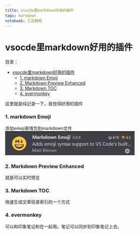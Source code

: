 ```yaml
---
title: vsocde里markdown好用的插件
tags: markdown
notebook: 工具教程
---
```


# vsocde里markdown好用的插件
目录：
<!-- TOC -->

- [vsocde里markdown好用的插件](#vsocde%E9%87%8Cmarkdown%E5%A5%BD%E7%94%A8%E7%9A%84%E6%8F%92%E4%BB%B6)
    - [1. markdown Emoji](#1-markdown-emoji)
    - [2. Markdown Preview Enhanced](#2-markdown-preview-enhanced)
    - [3. Markdown TOC](#3-markdown-toc)
    - [4. evermonkey](#4-evermonkey)

<!-- /TOC -->
这里就是纯记录一下，我觉得好用的插件
### 1. markdown Emoji 
添加emoji表情包到markdown文件
![](https://raw.githubusercontent.com/heihuahe/myGallery/master/noteImage/20191105120133.png)

### 2. Markdown Preview Enhanced
就是可以实时预览

### 3. Markdown TOC
快速生成文章目录索引的一个方式

### 4. evermonkey
可以和印象笔记和在一起用。笔记可以同步到印象笔记上去。

